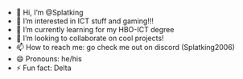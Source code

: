 - 👋 Hi, I’m @Splatking
- 👀 I’m interested in ICT stuff and gaming!!!
- 🌱 I’m currently learning for my HBO-ICT degree
- 💞️ I’m looking to collaborate on cool projects!
- 📫 How to reach me: go check me out on discord (Splatking2006)
- 😄 Pronouns: he/his
- ⚡ Fun fact: Delta

<!---
Splatking/Splatking is a ✨ special ✨ repository because its `README.md` (this file) appears on your GitHub profile.
You can click the Preview link to take a look at your changes.
--->
